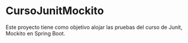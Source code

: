 # CursoJunitMockito
Este proyecto tiene como objetivo alojar las pruebas del curso de Junit, Mockito en Spring Boot.
